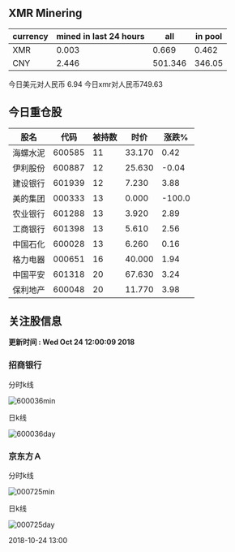 ## XMR Minering

|currency|mined in last 24 hours|all|in pool|
|---|---|---|---|
|XMR|0.003|0.669|0.462|
|CNY|2.446|501.346|346.05|

今日美元对人民币 6.94	今日xmr对人民币749.63


## 今日重仓股 

|股名|代码|被持数|时价|涨跌%|
|---|---|---|---|---|
|海螺水泥|600585|11|33.170|0.42|
|伊利股份|600887|12|25.630|-0.04|
|建设银行|601939|12|7.230|3.88|
|美的集团|000333|13|0.000|-100.0|
|农业银行|601288|13|3.920|2.89|
|工商银行|601398|13|5.610|2.56|
|中国石化|600028|13|6.260|0.16|
|格力电器|000651|16|40.000|1.94|
|中国平安|601318|20|67.630|3.24|
|保利地产|600048|20|11.770|3.98|

## 关注股信息
**更新时间 : Wed Oct 24 12:00:09 2018**
### 招商银行 
分时k线

![600036min](http://image.sinajs.cn/newchart/min/n/sh600036.gif)

日k线

![600036day](http://image.sinajs.cn/newchart/daily/n/sh600036.gif)

### 京东方Ａ 
分时k线

![000725min](http://image.sinajs.cn/newchart/min/n/sz000725.gif)

日k线

![000725day](http://image.sinajs.cn/newchart/daily/n/sz000725.gif)

2018-10-24 13:00
